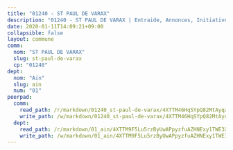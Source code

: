 ```yaml
---
title: "01240 - ST PAUL DE VARAX"
description: "01240 - ST PAUL DE VARAX | Entraide, Annonces, Initiatives"
date: 2020-01-11T14:09:21+09:00
collapsible: false
layout: commune
comm:
  nom: "ST PAUL DE VARAX"
  slug: st-paul-de-varax
  cp: "01240"
dept:
  nom: "Ain"
  slug: ain
  num: "01"
peerpad:
  comm:
    read_path: /r/markdown/01240_st-paul-de-varax/4XTTM46HqSYpQ82MtAyqad2jfivicknMaUDarYfKxymzWDuuQ
    write_path: /w/markdown/01240_st-paul-de-varax/4XTTM46HqSYpQ82MtAyqad2jfivicknMaUDarYfKxymzWDuuQ-K3TgTdWcsa28f7R2zc6QNry9C8jEwZ3XtKzNWTuaBHWJUp9EdktutsRWFubpH185CZFawJpNeJsehTtKYLt3wSVCkiw4CYY4dJFNfbLxQ45xAN32qme53CsbR7h4RHrszkCQjDMg
  dept:
    read_path: /r/markdown/01_ain/4XTTM9F5Lu5rzByUwAPpyzfuAZHNExy1TWE3X3wiTrPFfiAJr
    write_path: /w/markdown/01_ain/4XTTM9F5Lu5rzByUwAPpyzfuAZHNExy1TWE3X3wiTrPFfiAJr-K3TgUnxzeFoJA4CB58vXNvKXURJneTNZHUsypAQGicGiZu7AS2sPbjspGpj7s3MmMv58YhkLaSUMQMHaiKAfoMv6wF36Urxbqqh8MmnXpnKkbVhnAishABEkMRAiyAt8GGJ1Jer2
---
```


